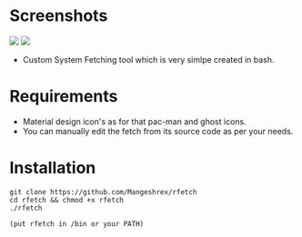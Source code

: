 
# Screenshots
<img src="https://raw.githubusercontent.com/Mangeshrex/rfetch/main/screenshots/1.png">
<img src="https://raw.githubusercontent.com/Mangeshrex/rfetch/main/screenshots/fetch.png">

- Custom System Fetching tool which is very simlpe created in bash. 

# Requirements 
- Material design icon's as for that pac-man and ghost icons. 
- You can manually edit the fetch from its source code as per your needs. 

# Installation 

 ```
 git clone https://github.com/Mangeshrex/rfetch
 cd rfetch && chmod +x rfetch
 ./rfetch

 (put rfetch in /bin or your PATH)

 ```
